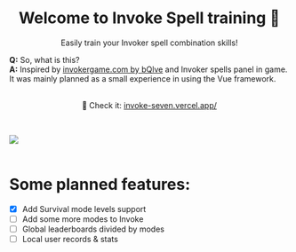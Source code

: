 
<h1 align="center">Welcome to Invoke Spell training 👋</h1>
<p align="center">Easily train your Invoker spell combination skills!</p>

<b>Q:</b> So, what is this?<br>
<b>A:</b> Inspired by <a href="https://www.invokergame.com/">invokergame.com by bQlve</a> and Invoker spells panel in game. It was mainly planned as a small experience in using the Vue framework.<br><br>

<p align="center">🚀 Check it: <a href="https://invoke-seven.vercel.app/">invoke-seven.vercel.app/</a></p><br>

<img src="https://i.imgur.com/KbXjTKs.png"><br><br>

# Some planned features:
- [x] Add Survival mode levels support
- [ ] Add some more modes to Invoke
- [ ] Global leaderboards divided by modes
- [ ] Local user records & stats